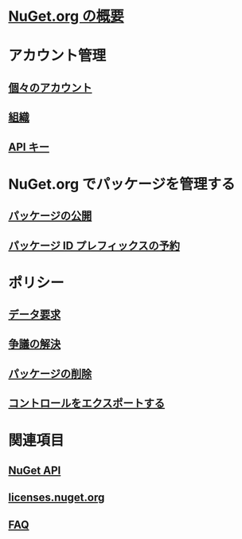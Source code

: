 # [NuGet.org の概要](overview-nuget-org.md)
# アカウント管理
## [個々のアカウント](individual-accounts.md)
## [組織](organizations-on-nuget-org.md)
## [API キー](scoped-api-keys.md)
# NuGet.org でパッケージを管理する
## [パッケージの公開](publish-a-package.md)
## [パッケージ ID プレフィックスの予約](id-prefix-reservation.md)
# ポリシー
## [データ要求](policies/Data-requests.md)
## [争議の解決](policies/dispute-resolution.md)
## [パッケージの削除](policies/deleting-packages.md)
## [コントロールをエクスポートする](policies/export-control.md)
# 関連項目
## [NuGet API](../api/overview.md)
## [licenses.nuget.org](licenses.nuget.org.md)
## [FAQ](nuget-org-faq.md)

